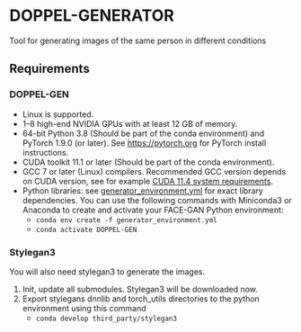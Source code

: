 # DOPPEL-GENERATOR
Tool for generating images of the same person in different conditions

## Requirements
### DOPPEL-GEN
* Linux is supported.
* 1&ndash;8 high-end NVIDIA GPUs with at least 12 GB of memory.
* 64-bit Python 3.8 (Should be part of the conda environment) and PyTorch 1.9.0 (or later). See https://pytorch.org for PyTorch install instructions.
* CUDA toolkit 11.1 or later (Should be part of the conda environment).
* GCC 7 or later (Linux) compilers.  Recommended GCC version depends on CUDA version, see for example [CUDA 11.4 system requirements](https://docs.nvidia.com/cuda/archive/11.4.1/cuda-installation-guide-linux/index.html#system-requirements).
* Python libraries: see [generator_environment.yml](./generator_environment.yml) for exact library dependencies.  You can use the following commands with Miniconda3 or Anaconda to create and activate your FACE-GAN Python environment:
  - `conda env create -f generator_environment.yml`
  - `conda activate DOPPEL-GEN`

### Stylegan3
You will also need stylegan3 to generate the images.
1. Init, update all submodules. Stylegan3 will be downloaded now.
2. Export stylegans dnnlib and torch_utils directories to the python environment using this command
   * `conda develop third_party/stylegan3`